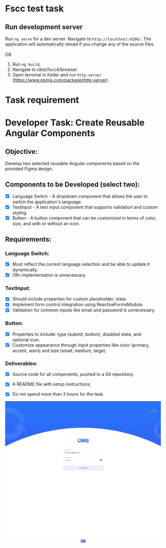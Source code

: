 # Fscc test task

## Run development server

Run `ng serve` for a dev server. Navigate to `http://localhost:4200/`. The application will automatically reload if you change any of the source files.
<br/>
<br/>
OR
<br/>
1. Run `ng build`;
2. Navigate to /dist/fscc4/browser
3. Open terminal in folder and run `http-server` (https://www.npmjs.com/package/http-server)
# Task requirement

# Developer Task: Create Reusable Angular Components

## Objective:
Develop two selected reusable Angular components based on the provided Figma
design.

## Components to be Developed (select two):
- [x] Language Switch - A dropdown component that allows the user to switch the application&#39;s language.
- [x] TextInput - A text input component that supports validation and custom styling.
- [x] Button - A button component that can be customized in terms of color, size, and with or without an icon.

## Requirements:

### Language Switch:
- [x]    Must reflect the current language selection and be able to update it dynamically.
- [x]    i18n implementation is unnecessary.

### TextInput:
- [x]    Should include properties for custom placeholder, state.
- [x]    Implement form control integration using ReactiveFormsModule.
- [x]    Validation for common inputs like email and password is unnecessary.

### Button:
- [x]    Properties to include: type (submit, button), disabled state, and optional icon.
- [x]    Customize appearance through input properties like color (primary, accent, warn) and size (small, medium, large).

### Deliverables:
- [x] Source code for all components, pushed to a Git repository.
- [x] A README file with setup instructions;
- [x] Do not spend more than 3 hours for the task.


![alt text](https://raw.githubusercontent.com/mksolemn/fscc-test/main/src/assets/Screenshot.png "FSCC")
